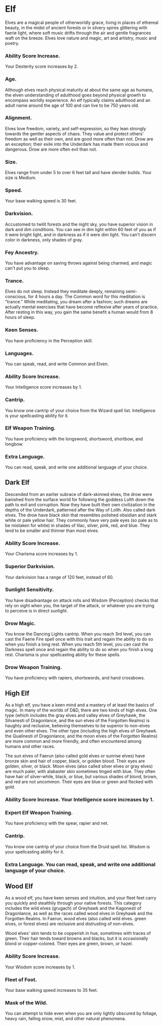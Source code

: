 # Elf

Elves are a magical people of otherworldly grace, living in places of ethereal beauty, in the midst of ancient forests or in silvery spires glittering with faerie light, where soft music drifts through the air and gentle fragrances waft on the breeze. Elves love nature and magic, art and artistry, music and poetry.

### Ability Score Increase. 
Your Dexterity score increases by 2.

### Age. 
Although elves reach physical maturity at about the same age as humans, the elven understanding of adulthood goes beyond physical growth to encompass worldly experience. An elf typically claims adulthood and an adult name around the age of 100 and can live to be 750 years old.

### Alignment. 
Elves love freedom, variety, and self-expression, so they lean strongly towards the gentler aspects of chaos. They value and protect others' freedom as well as their own, and are good more often than not. Drow are an exception; their exile into the Underdark has made them vicious and dangerous. Drow are more often evil than not.

### Size. 
Elves range from under 5 to over 6 feet tall and have slender builds. Your size is Medium.

### Speed. 
Your base walking speed is 30 feet.

### Darkvision. 
Accustomed to twilit forests and the night sky, you have superior vision in dark and dim conditions. You can see in dim light within 60 feet of you as if it were bright light, and in darkness as if it were dim light. You can't discern color in darkness, only shades of gray.

### Fey Ancestry. 
You have advantage on saving throws against being charmed, and magic can't put you to sleep.

### Trance. 
Elves do not sleep. Instead they meditate deeply, remaining semi-conscious, for 4 hours a day. The Common word for this meditation is "trance." While meditating, you dream after a fashion; such dreams are actually mental exercises that have become reflexive after years of practice. After resting in this way, you gain the same benefit a human would from 8 hours of sleep.

### Keen Senses. 
You have proficiency in the Perception skill.

### Languages. 
You can speak, read, and write Common and Elven.

### Ability Score Increase. 
Your Intelligence score increases by 1.

### Cantrip. 
You know one cantrip of your choice from the Wizard spell list. Intelligence is your spellcasting ability for it.

### Elf Weapon Training. 
You have proficiency with the longsword, shortsword, shortbow, and longbow.

### Extra Language. 
You can read, speak, and write one additional language of your choice.


## Dark Elf

Descended from an earlier subrace of dark-skinned elves, the drow were banished from the surface world for following the goddess Lolth down the path to evil and corruption. Now they have built their own civilization in the depths of the Underdark, patterned after the Way of Lolth. Also called dark elves. The drow have black skin that resembles polished obsidian and stark white or pale yellow hair. They commonly have very pale eyes (so pale as to be mistaken for white) in shades of lilac, silver, pink, red, and blue. They lend to be smaller and thinner than most elves.

### Ability Score Increase. 
Your Charisma score increases by 1.

### Superior Darkvision. 
Your darkvision has a range of 120 feet, instead of 60.

### Sunlight Sensitivity. 
You have disadvantage on attack rolls and Wisdom (Perception) checks that rely on sight when you, the target of the attack, or whatever you are trying to perceive is in direct sunlight.

### Drow Magic. 
You know the Dancing Lights cantrip. When you reach 3rd level, you can cast the Faerie Fire spell once with this trait and regain the ability to do so when you finish a long rest. When you reach 5th level, you can cast the Darkness spell once and regain the ability to do so when you finish a long rest. Charisma is your spellcasting ability for these spells.
### Drow Weapon Training. 
You have proficiency with rapiers, shortswords, and hand crossbows.

## High Elf

As a high elf, you have a keen mind and a mastery of at least the basics of magic. In many of the worlds of D&D, there are two kinds of high elves. One type (which includes the gray elves and valley elves of Greyhawk, the Silvanesti of Dragonlance, and the sun elves of the Forgotten Realms) is haughty and reclusive, believing themselves to be superior to non-elves and even other elves. The other type (including the high elves of Greyhawk. the Qualinesti of Dragonlance, and the moon elves of the Forgotten Realms) are more common and more friendly, and often encountered among humans and other races.

The sun elves of Faerun (also called gold elves or sunrise elves) have bronze skin and hair of copper, black, or golden blood. Their eyes are golden, silver, or black. Moon elves (also called silver elves or gray elves) are much paler, with alabaster skin sometimes tinged with blue. They often have hair of silver-while, black, or blue, but various shades of blond, brown, and red are not uncommon. Their eyes are blue or green and flecked with gold.

### Ability Score Increase. Your Intelligence score increases by 1.

### Expert Elf Weapon Training. 
You have proficiency with the spear, rapier and net.

### Cantrip. 
You know one cantrip of your choice from the Druid spell list. Wisdom is your spellcasting ability for it.

### Extra Language. You can read, speak, and write one additional language of your choice.

## Wood Elf

As a wood elf, you have keen senses and intuition, and your fleet feet carry you quickly and stealthily through your native forests. This category includes the wild elves (grugach) of Greyhawk and the Kagonesti of Dragonlance, as well as the races called wood elves in Greyhawk and the Forgotten Realms. In Faerun, wood elves (also called wild elves. green elves, or forest elves) are reclusive and distrusting of non-elves.

Wood elves' skin tends to be copperish in hue, sometimes with traces of green. Their hair tends toward browns and blacks, but it is occasionally blond or copper-colored. Their eyes are green, brown, or hazel.

### Ability Score Increase. 
Your Wisdom score increases by 1.

### Fleet of Foot. 
Your base walking speed increases to 35 feet.

### Mask of the Wild. 
You can attempt to hide even when you are only lightly obscured by foliage, heavy rain, falling snow, mist, and other natural phenomena.

